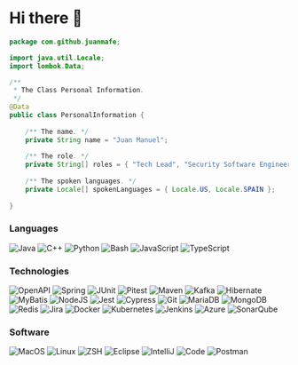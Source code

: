 <h1> Hi there 👋</h1>

```java
package com.github.juanmafe;

import java.util.Locale;
import lombok.Data;

/**
 * The Class Personal Information.
 */
@Data
public class PersonalInformation {
    
    /** The name. */
    private String name = "Juan Manuel";
    
    /** The role. */
    private String[] roles = { "Tech Lead", "Security Software Engineer"};
    
    /** The spoken languages. */
    private Locale[] spokenLanguages = { Locale.US, Locale.SPAIN };
    
}
```

### Languages
![Java](https://img.shields.io/badge/-Java-232733?style=for-the-badge&logo=openjdk&logoColor=f5f5f5)
![C++](https://img.shields.io/badge/-C++-232733?style=for-the-badge&logo=c%2b%2b&logoColor=00599C)
![Python](https://img.shields.io/badge/-Python-232733?style=for-the-badge&logo=Python)
![Bash](https://img.shields.io/badge/-Bash-232733?style=for-the-badge&logo=gnu-bash&logoColor=white)
![JavaScript](https://img.shields.io/badge/-JavaScript-232733?style=for-the-badge&logo=JavaScript)
![TypeScript](https://img.shields.io/badge/-TypeScript-232733?style=for-the-badge&logo=TypeScript)

### Technologies
![OpenAPI](https://img.shields.io/badge/-OpenAPI-232733?style=for-the-badge&logo=swagger&logoColor=green)
![Spring](https://img.shields.io/badge/-Spring-232733?style=for-the-badge&logo=Spring)
![JUnit](https://img.shields.io/badge/-JUnit-232733?style=for-the-badge&logo=mocha&logoColor=green)
![Pitest](https://img.shields.io/badge/-Pitest-232733?style=for-the-badge&logo=mocha&logoColor=white)
![Maven](https://img.shields.io/badge/-Maven-232733?style=for-the-badge&logo=apachemaven&logoColor=pink)
![Kafka](https://img.shields.io/badge/-Kafka-232733?style=for-the-badge&logo=apachekafka)
![Hibernate](https://img.shields.io/badge/-Hibernate-232733?style=for-the-badge&logo=Hibernate&logoColor=green)
![MyBatis](https://img.shields.io/badge/-MyBatis-232733?style=for-the-badge&logo=mysql&logoColor=white)
![NodeJS](https://img.shields.io/badge/-Node.js-232733?style=for-the-badge&logo=node.js&logoColor=green)
![Jest](https://img.shields.io/badge/-Jest-232733?style=for-the-badge&logo=jest&logoColor=brown)
![Cypress](https://img.shields.io/badge/-Cypress-232733?style=for-the-badge&logo=Cypress)
![Git](https://img.shields.io/badge/-Git-232733?style=for-the-badge&logo=git)
![MariaDB](https://img.shields.io/badge/-MariaDB-232733?style=for-the-badge&logo=mariadb&logoColor=brown)
![MongoDB](https://img.shields.io/badge/-MongoDB-232733?style=for-the-badge&logo=mongodb&logoColor=green)
![Redis](https://img.shields.io/badge/-Redis-232733?style=for-the-badge&logo=Redis)
![Jira](https://img.shields.io/badge/-Jira-232733?style=for-the-badge&logo=jira&logoColor=blue)
![Docker](https://img.shields.io/badge/-Docker-232733?style=for-the-badge&logo=Docker)
![Kubernetes](https://img.shields.io/badge/-Kubernetes-232733?style=for-the-badge&logo=Kubernetes)
![Jenkins](https://img.shields.io/badge/-Jenkins-232733?style=for-the-badge&logo=jenkins&logoColor=red)
![Azure](https://img.shields.io/badge/-Azure-232733?style=for-the-badge&logo=akiflow&logoColor=blue)
![SonarQube](https://img.shields.io/badge/-SonarQube-232733?style=for-the-badge&logo=sonarqube&logoColor=4E9BCD)

### Software
![MacOS](https://img.shields.io/badge/-MacOS-232733?style=for-the-badge&logo=apple&logoColor=F0F0F0)
![Linux](https://img.shields.io/badge/-Linux-232733?style=for-the-badge&logo=Linux&logoColor=white)
![ZSH](https://img.shields.io/badge/-ZSH-232733?style=for-the-badge&logo=gnome-terminal&logoColor=white)
![Eclipse](https://img.shields.io/badge/-Eclipse-232733?style=for-the-badge&logo=Eclipse&logoColor=purple)
![IntelliJ](https://img.shields.io/badge/-IntelliJ-232733?style=for-the-badge&logo=IntelliJIDEA&logoColor=white)
![Code](https://img.shields.io/badge/-Code-232733?style=for-the-badge&logo=codeium&logoColor=blue)
![Postman](https://img.shields.io/badge/-Postman-232733?style=for-the-badge&logo=postman&logoColor=orange)
